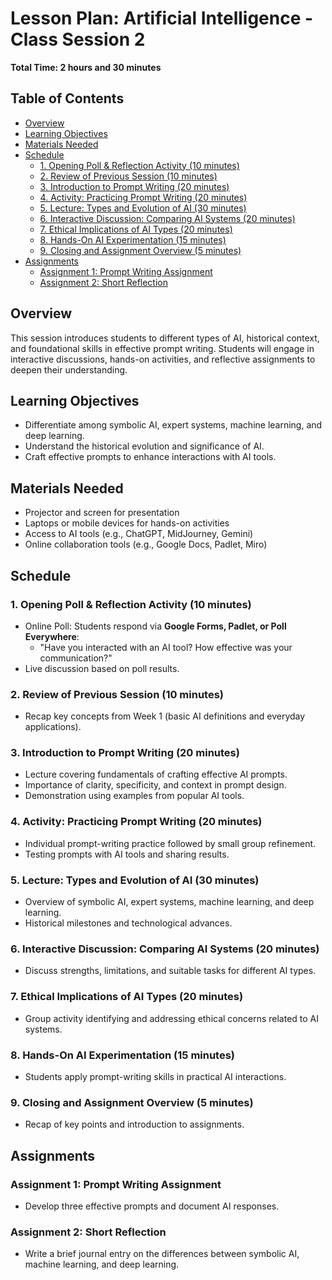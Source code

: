 # Lesson Plan: Artificial Intelligence - Class Session 2

**Total Time: 2 hours and 30 minutes**

## Table of Contents
- [Overview](#overview)
- [Learning Objectives](#learning-objectives)
- [Materials Needed](#materials-needed)
- [Schedule](#schedule)
  - [1. Opening Poll & Reflection Activity (10 minutes)](#1-opening-poll--reflection-activity-10-minutes)
  - [2. Review of Previous Session (10 minutes)](#2-review-of-previous-session-10-minutes)
  - [3. Introduction to Prompt Writing (20 minutes)](#3-introduction-to-prompt-writing-20-minutes)
  - [4. Activity: Practicing Prompt Writing (20 minutes)](#4-activity-practicing-prompt-writing-20-minutes)
  - [5. Lecture: Types and Evolution of AI (30 minutes)](#5-lecture-types-and-evolution-of-ai-30-minutes)
  - [6. Interactive Discussion: Comparing AI Systems (20 minutes)](#6-interactive-discussion-comparing-ai-systems-20-minutes)
  - [7. Ethical Implications of AI Types (20 minutes)](#7-ethical-implications-of-ai-types-20-minutes)
  - [8. Hands-On AI Experimentation (15 minutes)](#8-hands-on-ai-experimentation-15-minutes)
  - [9. Closing and Assignment Overview (5 minutes)](#9-closing-and-assignment-overview-5-minutes)
- [Assignments](#assignments)
  - [Assignment 1: Prompt Writing Assignment](#assignment-1-prompt-writing-assignment)
  - [Assignment 2: Short Reflection](#assignment-2-short-reflection)

## Overview
This session introduces students to different types of AI, historical context, and foundational skills in effective prompt writing. Students will engage in interactive discussions, hands-on activities, and reflective assignments to deepen their understanding.

## Learning Objectives
- Differentiate among symbolic AI, expert systems, machine learning, and deep learning.
- Understand the historical evolution and significance of AI.
- Craft effective prompts to enhance interactions with AI tools.

## Materials Needed
- Projector and screen for presentation
- Laptops or mobile devices for hands-on activities
- Access to AI tools (e.g., ChatGPT, MidJourney, Gemini)
- Online collaboration tools (e.g., Google Docs, Padlet, Miro)

## Schedule

### 1. Opening Poll & Reflection Activity (10 minutes)
- Online Poll: Students respond via **Google Forms, Padlet, or Poll Everywhere**:
  - "Have you interacted with an AI tool? How effective was your communication?"
- Live discussion based on poll results.

### 2. Review of Previous Session (10 minutes)
- Recap key concepts from Week 1 (basic AI definitions and everyday applications).

### 3. Introduction to Prompt Writing (20 minutes)
- Lecture covering fundamentals of crafting effective AI prompts.
- Importance of clarity, specificity, and context in prompt design.
- Demonstration using examples from popular AI tools.

### 4. Activity: Practicing Prompt Writing (20 minutes)
- Individual prompt-writing practice followed by small group refinement.
- Testing prompts with AI tools and sharing results.

### 5. Lecture: Types and Evolution of AI (30 minutes)
- Overview of symbolic AI, expert systems, machine learning, and deep learning.
- Historical milestones and technological advances.

### 6. Interactive Discussion: Comparing AI Systems (20 minutes)
- Discuss strengths, limitations, and suitable tasks for different AI types.

### 7. Ethical Implications of AI Types (20 minutes)
- Group activity identifying and addressing ethical concerns related to AI systems.

### 8. Hands-On AI Experimentation (15 minutes)
- Students apply prompt-writing skills in practical AI interactions.

### 9. Closing and Assignment Overview (5 minutes)
- Recap of key points and introduction to assignments.

## Assignments

### Assignment 1: Prompt Writing Assignment
- Develop three effective prompts and document AI responses.

### Assignment 2: Short Reflection
- Write a brief journal entry on the differences between symbolic AI, machine learning, and deep learning.


